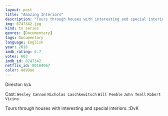 ```yaml
---
layout: post
title: "Amazing Interiors"
description: "Tours through houses with interesting and special interiors.::DvK.."
img: 8747342.jpg
kind: tv series
genres: [Documentary]
tags: Documentary 
language: English
year: 2018
imdb_rating: 6.7
votes: 603
imdb_id: 8747342
netflix_id: 80184067
color: 8d99ae
---
```

Director: `N/A`  

Cast: `Wesley Cannon` `Nicholas Laschkewitsch` `Will Pemble` `John Teall` `Robert Vicino` 

Tours through houses with interesting and special interiors.::DvK